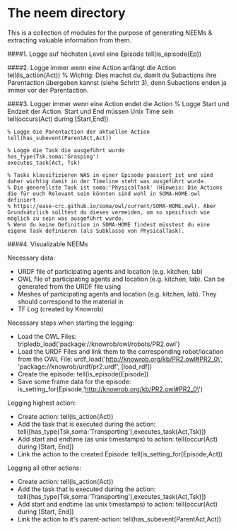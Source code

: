 The neem directory
================

This is a collection of modules for the purpose of generating NEEMs & extracting valuable information from them.

####1. Logge auf höchsten Level eine Episode
    tell(is_episode(Ep))
    
####2. Logge immer wenn eine Action anfängt die Action
    tell(is_action(Act))
    % Wichtig: Dies machst du, damit du Subactions ihre Parentaction übergeben kannst (siehe Schritt 3), denn Subactions enden ja immer vor der Parentaction.


####3. Logger immer wenn eine Action endet die Action
    % Logge Start und Endzeit der Action. Start und End müssen Unix Time sein \
    tell(occurs(Act) during [Start,End])
   
    % Logge die Parentaction der aktuellen Action 
    tell(has_subevent(ParentAct,Act))
    
    % Logge die Task die ausgeführt wurde 
    has_type(Tsk,soma:'Grasping')
    executes_task(Act, Tsk) 
      
    % Tasks klassifizieren WAS in einer Episode passiert ist und sind daher wichtig damit in der Timeline steht was ausgeführt wurde.
    % Die generellste Task ist soma:'PhysicalTask' (Hinweis: Die Actions die für euch Relevant sein könnten sind wohl in SOMA-HOME.owl definiert
    % https://ease-crc.github.io/soma/owl/current/SOMA-HOME.owl). Aber Grundsätzlich solltest du dieses vermeiden, um so spezifisch wie möglich zu sein was ausgeführt wurde.
    % Wenn du keine Definition in SOMA-HOME findest müsstest du eine eigene Task definieren (als Subklasse von PhysicalTask).

####4. Visualizable NEEMs

Necessary data:

- URDF file of participating agents and location (e.g. kitchen, lab)
- OWL file of participating agents and location (e.g. kitchen, lab). Can be generated from the URDF file using
- Meshes of participating agents and location (e.g. kitchen, lab). They should correspond to the material in
- TF Log (created by Knowrob)

Necessary steps when starting the logging:

- Load the OWL Files: tripledb_load(\'package://knowrob/owl/robots/PR2.owl\')
- Load the URDF Files and link them to the corresponding robot/location from the OWL File: urdf_load(\'http://knowrob.org/kb/PR2.owl#PR2_0\', \'package://knowrob/urdf/pr2.urdf\', [load_rdf])
- Create the episode: tell(is_episode(Episode))
- Save some frame data for the episode: is_setting_for(Episode,\'http://knowrob.org/kb/PR2.owl#PR2_0\')

Logging highest action:

- Create action: tell(is_action(Act))
- Add the task that is executed during the action: tell([has_type(Tsk,soma:\'Transporting\'),executes_task(Act,Tsk)])
- Add start and endtime (as unix timestamps) to action: tell(occur(Act) during [Start, End])
- Link the action to the created Episode: tell(is_setting_for(Episode,Act))

Logging all other actions:

- Create action: tell(is_action(Act))
- Add the task that is executed during the action: tell([has_type(Tsk,soma:\'Transporting\'),executes_task(Act,Tsk)])
- Add start and endtime (as unix timestamps) to action: tell(occur(Act) during [Start, End])
- Link the action to it's parent-action: tell(has_subevent(ParentAct,Act))
